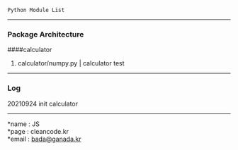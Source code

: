 ```
Python Module List
```
---
### Package Architecture
####calculator
1. calculator/numpy.py | calculator test

---
### Log
20210924 init calculator

---
*name : JS  
*page : cleancode.kr    
*email : bada@ganada.kr